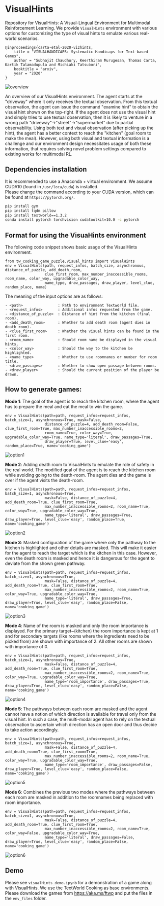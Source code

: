 # VisualHints
Repository for VisualHints: A Visual-Lingual Environment for Multimodal Reinforcement Learning. We provide `VisualHints` environment with various options for customizing the type of visual hints to emulate various real-world scenarios.

```
@inproceedings{carta-etal-2020-vizhints,
    title = "VISUALHANDICAPS: Systematic Handicaps for Text-based Games",
    author = "Subhajit Chaudhury, Keerthiram Murugesan, Thomas Carta, Kartik Talamadupula and Michiaki Tatsubori",
    booktitle = "arxiv",
    year = "2020"
}
```

![overview](./assets/new_cover_pic.png)

An overview of our VisualHints environment. The agent starts at the "driveway" where it only receives the textual observation. From this textual observation, the agent can issue the command "examine hint" to obtain the visual hint shown on the top-right. If the agent does not use the visual hint and simply tries to use textual observation, then it is likely to venture in a wrong path "driveway"->"street"->"supermarket" due to partial observability. Using both text and visual observation (after picking up the hint), the agent has a better context to reach the "kitchen" (goal room to make the meal). However, using both visual and textual information is a challenge and our environment design necessitates usage of both these information, that requires solving novel problem settings compared to existing works for multimodal RL.

## Dependencies installation
It is recommended to use a Anaconda + virtual environment. We assume CUDA10 (found in `/usr/loca/cuda`) is installed.<br /> 
Please change the command according to your CUDA version, which can be found at `https://pytorch.org/`.
```bash
pip install gym 
pip install tqdm pillow
pip install textworld==1.3.2
conda install pytorch torchvision cudatoolkit=10.0 -c pytorch
```

## Format for using the VisuaHints environment

The following code snippet shows basic usage of the VisualHints environment.

```
from tw_cooking_game_puzzle.visual_hints import VisualHints
env = VisualHints(path, request_infos, batch_size, asynchronous, distance_of_puzzle, add_death_room, 
                  clue_first_room, max_number_inaccessible_rooms, room_name, color_way, upgradable_color_way,
                  name_type, draw_passages, draw_player, level_clue, random_place, name)
```

The meaning of the input options are as follows:
```
- <path>                : Path to environment Textworld file.
- <request_infos>       : Additional infos requested from the game.
- <distance_of_puzzle>  : Distance of hint from the kitchen (final room).
- <add_death_room>      : Whether to add death room (agent dies in death room).
- <clue_first_room>     : Whether the visual hints can be found in the first room.
- <room_name>           : Should room name be displayed in the visual hints.
- <color_way>           : Should the way to the kitchen be highlighted.
- <name_type>           : Whether to use roomnames or number for room title.
- <draw_passages>       : Whether to show open passage between rooms.
- <draw_player>         : Should the current position of the player be drawn.
```

## How to generate games:
**Mode 1**: The goal of the agent is to reach the kitchen room, where the agent has to prepare the meal and eat the meal to win the game.
```
env = VisualHints(path=path, request_infos=request_infos, batch_size=1, asynchronous=True, mask=False, 
                  distance_of_puzzle=4, add_death_room=False, clue_first_room=True, max_number_inaccessible_rooms=2, 
                  room_name=True, color_way=True, upgradable_color_way=True, name_type='literal', draw_passages=True, 
                  draw_player=True, level_clue='easy', random_place=True, name='cooking_game')
```
![option1](./assets/option_1.png)

**Mode 2**: Adding death room to VisualHints to emulate the role of safety in the real world. The modified goal of the agent is to reach the kitchen room while avoiding going to the death-room. The agent dies and the game is over if the agent visits the death-room.
```
env = VisualHints(path=path, request_infos=request_infos, batch_size=1, asynchronous=True, 
                  mask=False, distance_of_puzzle=4, add_death_room=True, clue_first_room=True,
                  max_number_inaccessible_rooms=2, room_name=True, color_way=True, upgradable_color_way=True,
                  name_type='literal', draw_passages=True, draw_player=True, level_clue='easy', random_place=True, name='cooking_game')
```
![option2](./assets/option_2.png)

**Mode 3**: Masked configuration of the game where only the pathway to the kitchen is highlighted and other details are masked. This will make it easier for the agent to reach the target which is the kitchen in this case. However, even the death room is masked and hence it is dangerous for the agent to deviate from the shown green pathway.
```
env = VisualHints(path=path, request_infos=request_infos, batch_size=1, asynchronous=True, 
                  mask=False, distance_of_puzzle=4, add_death_room=True, clue_first_room=True,
                  max_number_inaccessible_rooms=2, room_name=True, color_way=True, upgradable_color_way=True,
                  name_type='literal', draw_passages=True, draw_player=True, level_clue='easy', random_place=False, name='cooking_game')
```
![option3](./assets/option_3.png)


**Mode 4**: Name of the room is masked and only the room importance is displayed. For the primary target~(kitchen) the room importance is kept at 1 and for secondary targets (like rooms where the ingredients need to be picked from) are shown with importance of 2. All other rooms are shown with importance of 0.
```
env = VisualHints(path=path, request_infos=request_infos, batch_size=1, asynchronous=True, 
                  mask=False, distance_of_puzzle=4, add_death_room=True, clue_first_room=True,
                  max_number_inaccessible_rooms=2, room_name=True, color_way=True, upgradable_color_way=True,
                  name_type='room_importance', draw_passages=True, draw_player=True, level_clue='easy', random_place=False, name='cooking_game')
```
![option4](./assets/option_4.png)

**Mode 5**: The pathways between each room are masked and the agent cannot have a notion of which direction is available for travel only from the visual hint. In such a case, the multi-modal agent has to rely on the textual observation to ascertain which direction has an open door and thus decide to take action accordingly.
```
env = VisualHints(path=path, request_infos=request_infos, batch_size=1, asynchronous=True, 
                  mask=False, distance_of_puzzle=4, add_death_room=True, clue_first_room=True,
                  max_number_inaccessible_rooms=2, room_name=True, color_way=True, upgradable_color_way=True,
                  name_type='room_importance', draw_passages=False, draw_player=True, level_clue='easy', random_place=False, name='cooking_game')
```
![option5](./assets/option_5.png)

**Mode 6**: Combines the previous two modes where the pathways between each room are masked in addition to the roomnames being replaced with room importance.
```
env = VisualHints(path=path, request_infos=request_infos, batch_size=1, asynchronous=True, 
                  mask=False, distance_of_puzzle=4, add_death_room=True, clue_first_room=True,
                  max_number_inaccessible_rooms=2, room_name=True, color_way=False, upgradable_color_way=True,
                  name_type='literal', draw_passages=False, draw_player=True, level_clue='easy', random_place=False, name='cooking_game')
```
![option6](./assets/option_6.png)


## Demo
Please see `visualHints_demo.ipynb` for a demonstration of a game along with VisualHints. We use the TextWorld Cooking as base environments. Please download the games from https://aka.ms/ftwp and put the files in the `env_files` folder.
